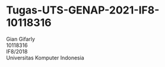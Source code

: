 # Tugas-UTS-GENAP-2021-IF8-10118316
Gian Gifarly <br>
10118316 <br>
IF8/2018 <br>
Universitas Komputer Indonesia <br>
